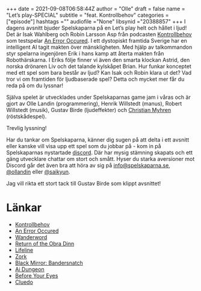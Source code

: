 +++ 
date = 2021-09-08T06:58:44Z
author = "Olle"
draft = false
name = "Let’s play-SPECIAL"
subtitle = "feat. Kontrollbehov"
categories = ["episode"]
hashtags =""
audiofile ="None"
libsynid ="20388857"
+++
I dagens avsnitt bjuder Spelskaparna på en Let’s play helt och hållet i ljud! Det är Isak Wahlberg och Robin Larsson Asp från podcasten [Kontrollbehov](https://pod.space/kontrollbehov) som testspelar [An Error Occured](https://itch.io/jam/fusk/rate/963660). I ett dystopiskt framtida Sverige har en intelligent AI tagit makten över mänskligheten. Med hjälp av talkommandon styr spelarna ingenjören Erik i hans kamp att återta makten från Robothärskarna. I Eriks följe finner vi även den smarta klockan Astrid, den norska drönaren Liv och det talande kylskåpet Brian. Hur funkar konceptet med ett spel som bara består av ljud? Kan Isak och Robin klara ut det? Vad tror vi om framtiden för ljudbaserade spel? Detta och mycket mer får du reda på om du lyssnar!

Själva spelet är utvecklades under Spelskaparnas game jam i våras och är gjort av Olle Landin (programmering), Henrik Willstedt (manus), Robert Willstedt (musik), Gustav Birde (ljudeffekter) och [Christian Myhren](https://sv.stagepool.com/cv/sven.myren/49940) (röstskådespel).

Trevlig lyssning!

Har du tankar om Spelskaparna, känner dig sugen på att delta i ett avsnitt eller kanske vill visa upp ett spel som du jobbar på - kom in på Spelskaparnas nystartade [discord](https://discord.gg/hBHEXss). Där har mysig stämning skapats och ett gäng utvecklare chattar om stort och smått. Hyser du starka aversioner mot Discord går det även bra att höra av sig på info@spelskaparna.se, [@ollandin](https://twitter.com/ollelandin) eller [@saikyun](https://twitter.com/Saikyun).

Jag vill rikta ett stort tack till Gustav Birde som klippt avsnittet!

# Länkar
* [Kontrollbehov](https://pod.space/kontrollbehov)
* [An Error Occured](https://itch.io/jam/fusk/rate/963660)
* [Wanderword](https://www.wanderword.net/)
* [Return of the Obra Dinn](https://www.youtube.com/watch?v=ILolesm8kFY&ab_channel=dukope1)
* [Lifeline](https://apps.apple.com/us/app/lifeline/id982354972)
* [Zork](https://sv.wikipedia.org/wiki/Zork)
* [Black Mirror: Bandersnatch](https://en.wikipedia.org/wiki/Black_Mirror:_Bandersnatch)
* [Ai Dungeon](https://play.aidungeon.io/main/home)
* [Before Your Eyes](https://store.steampowered.com/app/1082430/Before_Your_Eyes/)
* [Cluedo](https://sv.wikipedia.org/wiki/Cluedo)

